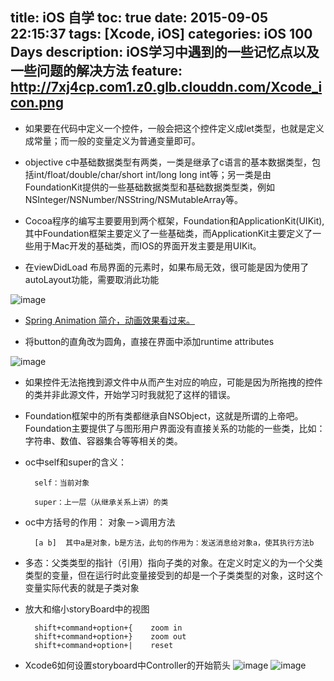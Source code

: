 title: iOS 自学
toc: true
date: 2015-09-05 22:15:37
tags: [Xcode, iOS]
categories: iOS 100 Days
description: iOS学习中遇到的一些记忆点以及一些问题的解决方法
feature: http://7xj4cp.com1.z0.glb.clouddn.com/Xcode_icon.png
---

+ 如果要在代码中定义一个控件，一般会把这个控件定义成let类型，也就是定义成常量；而一般的变量定义为普通变量即可。

+ objective c中基础数据类型有两类，一类是继承了c语言的基本数据类型，包括int/float/double/char/short int/long long int等；另一类是由FoundationKit提供的一些基础数据类型和基础数据类型类，例如NSInteger/NSNumber/NSString/NSMutableArray等。

<!-- more -->

+ Cocoa程序的编写主要要用到两个框架，Foundation和ApplicationKit(UIKit),其中Foundation框架主要定义了一些基础类，而ApplicationKit主要定义了一些用于Mac开发的基础类，而IOS的界面开发主要是用UIKit。

+ 在viewDidLoad 布局界面的元素时，如果布局无效，很可能是因为使用了autoLayout功能，需要取消此功能

![image](http://7xj4cp.com1.z0.glb.clouddn.com/ios-autoLayout.png)

+ [Spring Animation 简介，动画效果看过来。](http://www.tuicool.com/articles/ZR7nYv)

+ 将button的直角改为圆角，直接在界面中添加runtime attributes

![image](http://7xj4cp.com1.z0.glb.clouddn.com/ios-button.png)

+ 如果控件无法拖拽到源文件中从而产生对应的响应，可能是因为所拖拽的控件的类并非此源文件，开始学习时我就犯了这样的错误。

+ Foundation框架中的所有类都继承自NSObject，这就是所谓的上帝吧。Foundation主要提供了与图形用户界面没有直接关系的功能的一些类，比如：字符串、数值、容器集合等等相关的类。

+ oc中self和super的含义：

		self：当前对象

		super：上一层（从继承关系上讲）的类
		
+ oc中方括号的作用：	对象－>调用方法


		[a b]  其中a是对象，b是方法，此句的作用为：发送消息给对象a，使其执行方法b
		
+ 多态：父类类型的指针（引用）指向子类的对象。在定义时定义的为一个父类类型的变量，但在运行时此变量接受到的却是一个子类类型的对象，这时这个变量实际代表的就是子类对象

+ 放大和缩小storyBoard中的视图

		shift+command+option+{    zoom in
		shift+command+option+}    zoom out
		shift+command+option+|    reset
		
+ Xcode6如何设置storyboard中Controller的开始箭头
![image](http://7xj4cp.com1.z0.glb.clouddn.com/is_initial_view_controller.jpg)
![image](http://7xj4cp.com1.z0.glb.clouddn.com/is_initial_view_controller2.jpg)


		

